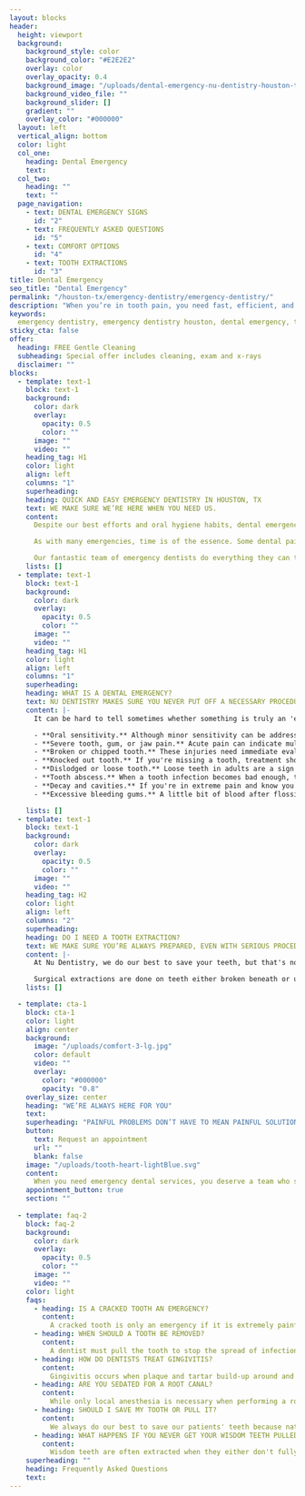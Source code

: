 ```yaml
---
layout: blocks
header:
  height: viewport
  background:
    background_style: color
    background_color: "#E2E2E2"
    overlay: color
    overlay_opacity: 0.4
    background_image: "/uploads/dental-emergency-nu-dentistry-houston-tx-hero.jpg"
    background_video_file: ""
    background_slider: []
    gradient: ""
    overlay_color: "#000000"
  layout: left
  vertical_align: bottom
  color: light
  col_one:
    heading: Dental Emergency 
    text: 
  col_two:
    heading: ""
    text: ""
  page_navigation:
    - text: DENTAL EMERGENCY SIGNS
      id: "2"
    - text: FREQUENTLY ASKED QUESTIONS
      id: "5"
    - text: COMFORT OPTIONS
      id: "4"
    - text: TOOTH EXTRACTIONS
      id: "3"      
title: Dental Emergency
seo_title: "Dental Emergency"
permalink: "/houston-tx/emergency-dentistry/emergency-dentistry/"
description: "When you’re in tooth pain, you need fast, efficient, and careful dentists. Emergency dentistry in Houston, TX doesn’t have to be stressful."
keywords:
  emergency dentistry, emergency dentistry houston, dental emergency, tooth extraction, wisdom teeth, emergency dentist, cavity, tooth abscess, tooth decay, to...
sticky_cta: false
offer:
  heading: FREE Gentle Cleaning
  subheading: Special offer includes cleaning, exam and x-rays
  disclaimer: ""
blocks:
  - template: text-1
    block: text-1
    background:
      color: dark
      overlay:
        opacity: 0.5
        color: ""
      image: ""
      video: ""
    heading_tag: H1
    color: light
    align: left
    columns: "1"
    superheading: 
    heading: QUICK AND EASY EMERGENCY DENTISTRY IN HOUSTON, TX
    text: WE MAKE SURE WE’RE HERE WHEN YOU NEED US.
    content: 
      Despite our best efforts and oral hygiene habits, dental emergencies can still happen when we least expect it. Teeth can become injured in an accident or from biting on hard objects. Fillings, crowns, or other devices might break or fall out. Teeth can become severely infected and put you at risk for serious health problems. If you're suffering from a dental injury or pain, give Nu Dentistry a call! Dental emergencies can be scary and painful, but we're here to alleviate both your pain and your anxiety. We offer efficient, first-rate dental service, putting your mind at ease every step of the way. 

      As with many emergencies, time is of the essence. Some dental pain is severe and requires speedy medical attention to prevent further complications. We'll schedule your appointment right away, even on Saturday. We believe that you shouldn't have to wait for toothache relief. At Nu Dentistry, we make sure that our patients receive their emergency dental care within minutes of arriving, even with short or little notice.

      Our fantastic team of emergency dentists do everything they can to see you as quickly as possible. We can't stress enough that dental emergencies require swift action so that larger, more serious problems don't occur. We are a world-class dental specialty center prepared to treat your dental emergencies, whatever they may entail. Call us today at (832) 916-4144 for immediate service!
    lists: []
  - template: text-1
    block: text-1
    background:
      color: dark
      overlay:
        opacity: 0.5
        color: ""
      image: ""
      video: ""
    heading_tag: H1
    color: light
    align: left
    columns: "1"
    superheading: 
    heading: WHAT IS A DENTAL EMERGENCY?
    text: NU DENTISTRY MAKES SURE YOU NEVER PUT OFF A NECESSARY PROCEDURE.
    content: |-
      It can be hard to tell sometimes whether something is truly an 'emergency.' Do you need immediate treatment, or can it wait until you schedule an appointment? If you experience any of these symptoms, please call our office at (832) 916-4144:

      - **Oral sensitivity.** Although minor sensitivity can be addressed at a regular appointment, a sudden onset of severe sensitivity may indicate infection.
      - **Severe tooth, gum, or jaw pain.** Acute pain can indicate multiple dental issues. Toothaches are a sign of infection, especially when accompanied by a fever, earache, or pressure.
      - **Broken or chipped tooth.** These injuries need immediate evaluation to keep from getting infected. Jagged teeth edges can also cause sores and abrasions in the mouth.
      - **Knocked out tooth.** If you're missing a tooth, treatment should be received as soon as possible. For the tooth's best chance of survival, gather as many pieces as possible and only pick up the tooth by the crown, never the root.
      - **Dislodged or loose tooth.** Loose teeth in adults are a sign of either tooth injury or infection.
      - **Tooth abscess.** When a tooth infection becomes bad enough, the tooth swells and develops a pocket of pus known as an abscess. They're very serious and can spread to other areas of your jaw, head, and neck if left untreated.
      - **Decay and cavities.** If you're in extreme pain and know you have tooth decay or a cavity, please call our office so we can halt or treat any possible infections.
      - **Excessive bleeding gums.** A little bit of blood after flossing or a dental exam is typical. It can be a sign of gingivitis or early **periodontal disease**. However, if the gums won't stop bleeding, this may indicate a severe injury or advanced gum disease.

    lists: []
  - template: text-1
    block: text-1
    background:
      color: dark
      overlay:
        opacity: 0.5
        color: ""
      image: ""
      video: ""
    heading_tag: H2
    color: light
    align: left
    columns: "2"
    superheading: 
    heading: DO I NEED A TOOTH EXTRACTION?
    text: WE MAKE SURE YOU’RE ALWAYS PREPARED, EVEN WITH SERIOUS PROCEDURES.
    content: |-
      At Nu Dentistry, we do our best to save your teeth, but that's not always possible. Sometimes a tooth has decayed too much or fractured too severely for repairs like fillings, root canals, and frequent deep cleanings to be an option. Other times, extra or crowded teeth block emerging teeth from coming out without ruining the alignment of your arch. During cases like these, the best option to protect the teeth and bone around it is to have the tooth extracted. There are two kinds of extractions: a simple extraction and a surgical extraction. Simple extractions are for teeth visible above the gum line, and they can be done by loosening the tooth with an elevator tool and removing it with forceps.

      Surgical extractions are done on teeth either broken beneath or un-emerged from the gums. This type requires an incision into the gums to entirely remove the submerged tooth. While this procedure may seem scary at first, our dentists make sure that your operation is virtually painless. We offer multiple anesthetic and sedation options, guaranteeing that you're always comfortable during your treatment. We offer many services, such as implants, dentures, and bridges, that can help fill the gap and restore your missing tooth. We want to make sure you're always happy with your smile.
    lists: []

  - template: cta-1
    block: cta-1
    color: light
    align: center
    background:
      image: "/uploads/comfort-3-lg.jpg"
      color: default
      video: ""
      overlay:
        color: "#000000"
        opacity: "0.8"
    overlay_size: center
    heading: "WE’RE ALWAYS HERE FOR YOU"
    text: 
    superheading: "PAINFUL PROBLEMS DON’T HAVE TO MEAN PAINFUL SOLUTIONS."
    button:
      text: Request an appointment
      url: ""
      blank: false
    image: "/uploads/tooth-heart-lightBlue.svg"
    content:
      When you need emergency dental services, you deserve a team who stays calm under pressure and is unrelenting in giving you the best service possible. We're Nu Dentistry, and we're fully committed to your comfort even when times are tough. We understand that you might be nervous about your treatment, but we're here to put your fears at rest. Everything in our private patient suites is designed to put you at ease, from luxury entertainment to sedation options available upon request. Our dentists go above and beyond to achieve your complete dental satisfaction, no matter your needs.
    appointment_button: true
    section: ""
    
  - template: faq-2
    block: faq-2
    background:
      color: dark
      overlay:
        opacity: 0.5
        color: ""
      image: ""
      video: ""
    color: light
    faqs:
      - heading: IS A CRACKED TOOTH AN EMERGENCY?
        content:
          A cracked tooth is only an emergency if it is extremely painful. Pain can be a sign that the inside is damaged and the tooth fractured. If a tooth is fractured badly enough, it may not be salvageable. If these symptoms apply to you, please contact us immediately.
      - heading: WHEN SHOULD A TOOTH BE REMOVED?
        content:
          A dentist must pull the tooth to stop the spread of infection. A tooth might also need extraction if teeth are overcrowded or incoming teeth are impacted and unable to emerge. Overcrowding often happens with incoming wisdom teeth.
      - heading: HOW DO DENTISTS TREAT GINGIVITIS?
        content:
          Gingivitis occurs when plaque and tartar build-up around and under the gums, causing infection. Depending on the severity, treatment will include a regular dental cleaning or deep cleaning. A deep cleaning involves scaling teeth clean both above and below the gumline, respectively, of hardened build-up. Periodontal disease must be treated with deep cleaning. 
      - heading: ARE YOU SEDATED FOR A ROOT CANAL?
        content:
          While only local anesthesia is necessary when performing a root canal, you can opt for sedation with the procedure on request. Our fully trained dentists can sedate you during the procedure, either with oral conscious sedation or IV sedation. For anxious patients, this can soothe nervousness and give the best possible treatment experience.        
      - heading: SHOULD I SAVE MY TOOTH OR PULL IT?
        content:
          We always do our best to save our patients' teeth because natural teeth are stronger and keep their neighbors from shifting. Keeping those teeth will save a lot of time, discomfort, and money in the long run. However, there are times when a tooth has fractured or decayed past the point of saving, even with a root canal, and an extraction is necessary.
      - heading: WHAT HAPPENS IF YOU NEVER GET YOUR WISDOM TEETH PULLED OUT?
        content:
          Wisdom teeth are often extracted when they either don't fully emerge from the gum or if they stay fully submerged. Keeping your wisdom teeth in these circumstances can lead to infection or the development of oral cysts, which can damage your gums and bone.
    superheading: ""
    heading: Frequently Asked Questions
    text: 
---
```


